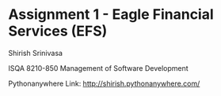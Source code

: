 # Assignment 1 - Eagle Financial Services (EFS)

Shirish Srinivasa

ISQA 8210-850
Management of Software Development

Pythonanywhere Link:
http://shirish.pythonanywhere.com/
